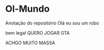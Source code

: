 # Ol-Mundo
Anotação do repositório 
Olá eu sou um robo 

bem legal 
QUERO JOGAR GTA 

ACHGO MUITO MASSA 
